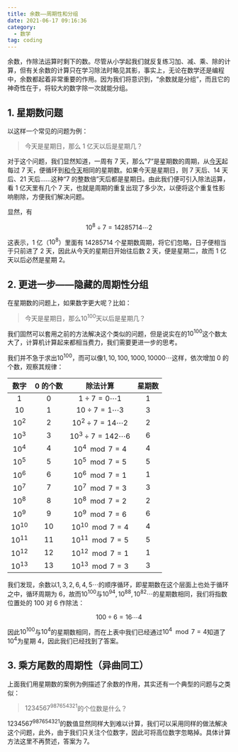 ```yaml
---
title: 余数——周期性和分组
date: 2021-06-17 09:16:36
category:
  - 数学
tag: coding
---
```


余数，作除法运算时剩下的数。尽管从小学起我们就反复练习加、减、乘、除的计算，但有关余数的计算只在学习除法时略见其影，事实上，无论在数学还是编程中，余数都起着非常重要的作用。因为我们将意识到，“余数就是分组”，而且它的神奇性在于，将较大的数字除一次就能分组。

<!-- more -->

## 1. 星期数问题

以这样一个常见的问题为例：

> 今天是星期日，那么 1 亿天以后是星期几？

对于这个问题，我们显然知道，一周有 7 天，那么“7”是星期数的周期，从<u>今天</u>起每过 7 天，便循环到<u>和今天</u>相同的星期数。如果今天是星期日，则 7 天后、14 天后、21 天后......这种“7 的整数倍”天后都是星期日。由此我们便可引入除法运算，看 1 亿天里有几个 7 天，也就是周期的重复出现了多少次，以便将这个重复性影响剔除，方便我们解决问题。

显然，有

$$
10^8 \div 7 =14285714 \cdots 2
$$

这表示，1 亿（$10^8$）里面有 14285714 个星期数周期，将它们忽略，日子便相当于只前进了 2 天，因此从今天的星期日开始往后数 2 天，便是星期二，故而 1 亿天以后必然是星期 2。

## 2. 更进一步——隐藏的周期性分组

在星期数的问题上，如果数字更大呢？比如：

> 今天是星期日，那么$10^{100}$天以后是星期几？

我们固然可以套用之前的方法解决这个类似的问题，但是说实在的$10^{100}$这个数太大了，计算机计算起来都相当费力，我们需要更进一步的思考。

我们并不急于求出$10^{100}$，而可以像$1,10,100,1000,10000\cdots$这样，依次增加 0 的个数，观察其规律：

|   数字    | 0 的个数 |           除法计算           | 星期数 |
| :-------: | :------: | :--------------------------: | :----: |
|    $1$    |    0     |   $1 \div 7 = 0 \cdots 1$    |   1    |
|   $10$    |    1     |   $10 \div 7 = 1 \cdots 3$   |   3    |
|  $10^2$   |    2     | $10^2 \div 7 = 14 \cdots 2$  |   2    |
|  $10^3$   |    3     | $10^3 \div 7 = 142 \cdots 6$ |   6    |
|  $10^4$   |    4     |      $10^4 \mod 7 = 4$       |   4    |
|  $10^5$   |    5     |      $10^5 \mod 7 = 5$       |   5    |
|  $10^6$   |    6     |      $10^6 \mod 7 = 1$       |   1    |
|  $10^7$   |    7     |      $10^7 \mod 7 = 3$       |   3    |
|  $10^8$   |    8     |      $10^8 \mod 7 = 2$       |   2    |
|  $10^9$   |    9     |      $10^9 \mod 7 = 6$       |   6    |
| $10^{10}$ |    10    |     $10^{10} \mod 7 = 4$     |   4    |
| $10^{11}$ |    11    |     $10^{11} \mod 7 = 5$     |   5    |
| $10^{12}$ |    12    |     $10^{12} \mod 7 = 1$     |   1    |
| $10^{13}$ |    13    |     $10^{13} \mod 7 = 3$     |   3    |

我们发现，余数以$1,3,2,6,4,5\cdots$的顺序循环，即星期数在这个层面上也处于循环之中，循环周期为 6，故而$10^{100}$与$10^{94},10^{88},10^{82}\cdots$的星期数相同，我们将指数位置处的 100 对 6 作除法：

$$
100 \div 6 = 16 \cdots 4
$$

因此$10^{100}$与$10^{4}$的星期数相同，而在上表中我们已经通过$10^4 \mod 7 = 4$知道了$10^{4}$为星期 4，因此我们已经找到了答案。

## 3. 乘方尾数的周期性（异曲同工）

上面我们用星期数的案例为例描述了余数的作用，其实还有一个典型的问题与之类似：

> $1234567^{987654321}$的个位数是什么？

$1234567^{987654321}$的数值显然同样大到难以计算，我们可以采用同样的做法解决这个问题，此外，由于我们只关注个位数字，因此可将高位数字忽略掉。具体计算方法这里不再赘述，答案为 7。
